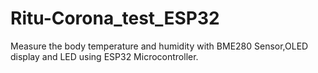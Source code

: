 # Ritu-Corona_test_ESP32
Measure the body temperature and humidity with BME280 Sensor,OLED display and LED using ESP32 Microcontroller.
